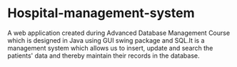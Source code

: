 # Hospital-management-system
 A web application created during Advanced Database Management Course which is designed in Java using GUI swing package and SQL.It is a management system which allows us to insert, update and search the patients' data and thereby maintain their records in the database.
